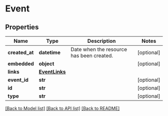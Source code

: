 # Event

## Properties
Name | Type | Description | Notes
------------ | ------------- | ------------- | -------------
**created_at** | **datetime** | Date when the resource has been created. | [optional] 
**embedded** | **object** |  | [optional] 
**links** | [**EventLinks**](EventLinks.md) |  | 
**event_id** | **str** |  | [optional] 
**id** | **str** |  | [optional] 
**type** | **str** |  | [optional] 

[[Back to Model list]](../README.md#documentation-for-models) [[Back to API list]](../README.md#documentation-for-api-endpoints) [[Back to README]](../README.md)


